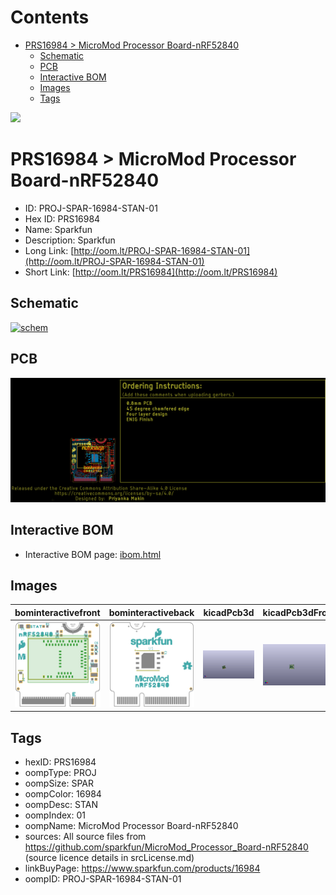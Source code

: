



Contents
========

* [PRS16984 > MicroMod Processor Board-nRF52840](#prs16984--micromod-processor-board-nrf52840)
	* [Schematic](#schematic)
	* [PCB](#pcb)
	* [Interactive BOM](#interactive-bom)
	* [Images](#images)
	* [Tags](#tags)
  
![][im]
# PRS16984 > MicroMod Processor Board-nRF52840

- ID: PROJ-SPAR-16984-STAN-01
- Hex ID: PRS16984
- Name: Sparkfun
- Description: Sparkfun
- Long Link: [http://oom.lt/PROJ-SPAR-16984-STAN-01](http://oom.lt/PROJ-SPAR-16984-STAN-01)
- Short Link: [http://oom.lt/PRS16984](http://oom.lt/PRS16984)

## Schematic
  
[![schem](eagleSchemImage.png)](eagleSchemImage.png)
## PCB
  
[![pcb](eagleImage.png)](eagleImage.png)
## Interactive BOM

- Interactive BOM page: [ibom.html](https://htmlpreview.github.io/?https://github.com/oomlout/oomlout_OOMP_projects/blob/main/PROJ-SPAR-16984-STAN-01/kicad/bom/ibom.html)

## Images
  
  

|bominteractivefront|bominteractiveback|kicadPcb3d|kicadPcb3dFront|kicadPcb3dBack|eagleImage|eagleSchemImage|pcbdraw|pcbdrawback|
| :---: | :---: | :---: | :---: | :---: | :---: | :---: | :---: | :---: |
|[![bominteractivefront](bomFront_140.png)](bomFront.png)|[![bominteractiveback](bomBack_140.png)](bomBack.png)|[![kicadPcb3d](kicadPcb3d_140.png)](kicadPcb3d.png)|[![kicadPcb3dFront](kicadPcb3dFront_140.png)](kicadPcb3dFront.png)|[![kicadPcb3dBack](kicadPcb3dBack_140.png)](kicadPcb3dBack.png)|[![eagleImage](eagleImage_140.png)](eagleImage.png)|[![eagleSchemImage](eagleSchemImage_140.png)](eagleSchemImage.png)|[![pcbdraw](pcbdraw_140.png)](pcbdraw.png)|[![pcbdrawback](pcbdrawBack_140.png)](pcbdrawBack.png)|

## Tags

- hexID: PRS16984
- oompType: PROJ
- oompSize: SPAR
- oompColor: 16984
- oompDesc: STAN
- oompIndex: 01
- oompName: MicroMod Processor Board-nRF52840
- sources: All source files from https://github.com/sparkfun/MicroMod_Processor_Board-nRF52840 (source licence details in srcLicense.md)
- linkBuyPage: https://www.sparkfun.com/products/16984
- oompID: PROJ-SPAR-16984-STAN-01



[im]: kicadPcb3d_450.png
